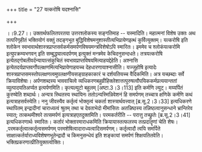 +++
title = "27 यत्करोषि यदश्नासि"

+++
  
  
।।9.27।। उक्तार्थफलितपरतया उत्तरश्लोकस्य सङ्गतिमाह -- यस्मादिति।
महात्मनां विशेष उक्तः अथ तत्परिगृहीतं भक्तियोगं वक्तुं तदङ्गभूत
बुद्धिविशेषमनुशास्तीत्यभिप्रायेणइत्थं कुर्वित्युक्तम्। यत्करोषि इति
श्लोकेन स्वभावार्थशास्त्रप्राप्तसर्वकर्मसमर्पणविषयमन्त्रविशेषोऽपि
स्मारितः। इममेव च श्लोकंयत्करोमि इत्युपक्रम्यभगवन् इति
सम्बुद्ध्यात्वदर्पणम् इत्युक्तं मन्त्रमेव केचिदनुसन्दधते। तत्रयत्करोषि
इत्येतद्गोबलीवर्दन्यायात्संकुचितं
स्वभावप्राप्तविषयमित्याहयद्देहेति। अश्नासि
इत्येतदर्यप्राप्तवर्गोपलक्षणमित्यभिप्रायेणाहयच्च
देहधारणायाश्नासीति। यज्जुहोषि इत्यादेः
शास्त्रप्राप्तसमस्तोपलक्षणत्वमुपलक्षणीयसङ्ग्राहकाकारं च दर्शयतियच्च
वैदिकमिति। अत्र यच्छब्दाः सर्वे क्रियाविशेषाः। अर्पणशब्दस्य भाववाचित्वे
व्यधिकरणबहुव्रीहिक्लेशात्तत्पुरुषत्वौपयिककर्मप्रत्ययान्ततां
व्युत्पादयतिअर्प्यत इत्यर्पणमिति। कृत्यल्युटो बहुलम् \[अष्टा.3।3।113\]
इति कर्मणि ल्युट्। मय्यर्पितं कुरुष्वेति शब्दार्थः। अन्यत्र स्थितस्य
स्थायिनः ततोऽन्यस्मिन्निवेशनं हि समर्पणम् तच्चात्र क्षणिके कर्मणि कथं
इत्यत्राहसर्वस्येति। ननु जीवस्यैव कर्तृत्वं भोक्तृत्वं चकर्ता
शास्त्रार्थवत्त्वात् \[ब्र.सू.2।3।33\] इत्यधिकरणे स्थापितम् इन्द्रादीनां
चाराध्यत्वं श्रुतम् तथा च देवताभेदो मीमांसितः अतन्निष्ठस्य
तन्निष्ठत्वानुसन्धाने भ्रान्तिरेव स्यात्; तत्कथमीश्वरे तत्समर्पणं
इत्यत्राहएतदुक्तमिति। परमकर्तरीति -- परात्तु तच्छ्रुतेः \[ब्र.सू.2।3।41\]
इत्यधिकरणार्थः स्मारितः। कर्तारं भोक्तारमाराधकमिति क्रियायास्तत्फलस्य
तत्प्रदातॄणां चेति शेषः। ,परमकर्तृत्वात्कर्तृत्वसमर्पणम्
परमशेषित्वादाराध्यत्वादिसमर्पणम्। कर्तृत्वादौ त्वयि समर्पिते
साक्षात्कर्तर्याराध्यविशेषणभूतेन्द्रादौ च किमनुसन्धेयं इति शङ्कायां
समर्पणं शिक्षयतितवेति। भक्तिप्रकरणात्प्रीतियुक्तत्वोक्तिः।  
  
